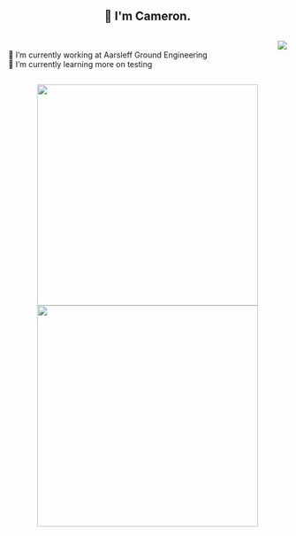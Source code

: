 <h2 align="center">👋 I'm Cameron.</h2>

<div style="display: flex; justify-content: space-between;">
  <p>
    <br/>
    <a>🔭 I’m currently working at Aarsleff Ground Engineering<a/>
    <br/>
    <a>🌱 I’m currently learning more on testing<a/>
  </p>
  <p>
    <img src="https://github-readme-stats.vercel.app/api/top-langs/?username=camcoles&langs_count=8&theme=github_dark">
  </p>
</div>
    
<p align = "center">
  <img src = "https://github-readme-stats.vercel.app/api?username=camcoles&show_icons=true&theme=github_dark" width = 400>
  <img src = "https://github-readme-streak-stats.herokuapp.com?user=camcoles&theme=dark&hide_border=true" width = 400>
</p>
